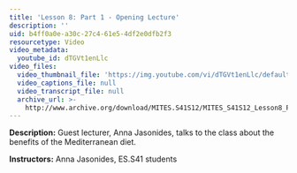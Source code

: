 ```yaml
---
title: 'Lesson 8: Part 1 - Opening Lecture'
description: ''
uid: b4ff0a0e-a30c-27c4-61e5-4df2e0dfb2f3
resourcetype: Video
video_metadata:
  youtube_id: dTGVt1enLlc
video_files:
  video_thumbnail_file: 'https://img.youtube.com/vi/dTGVt1enLlc/default.jpg'
  video_captions_file: null
  video_transcript_file: null
  archive_url: >-
    http://www.archive.org/download/MITES.S41S12/MITES_S41S12_Lesson8_Part1_300k.mp4
---
```


**Description:** Guest lecturer, Anna Jasonides, talks to the class about the benefits of the Mediterranean diet.

**Instructors:** Anna Jasonides, ES.S41 students